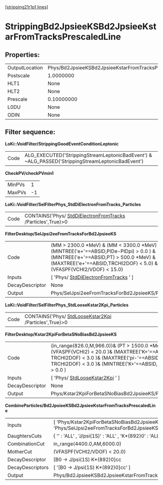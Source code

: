 [[stripping21r1p1 lines]](./stripping21r1p1-leptonic)

# StrippingBd2JpsieeKSBd2JpsieeKstarFromTracksPrescaledLine

## Properties:

|                |                                                                 |
|----------------|-----------------------------------------------------------------|
| OutputLocation | Phys/Bd2JpsieeKSBd2JpsieeKstarFromTracksPrescaledLine/Particles |
| Postscale      | 1.0000000                                                       |
| HLT1           | None                                                            |
| HLT2           | None                                                            |
| Prescale       | 0.10000000                                                      |
| L0DU           | None                                                            |
| ODIN           | None                                                            |

## Filter sequence:

**LoKi::VoidFilter/StrippingGoodEventConditionLeptonic**

|      |                                                                                                   |
|------|---------------------------------------------------------------------------------------------------|
| Code | ALG_EXECUTED('StrippingStreamLeptonicBadEvent') & \~ALG_PASSED('StrippingStreamLeptonicBadEvent') |

**CheckPV/checkPVmin1**

|        |     |
|--------|-----|
| MinPVs | 1   |
| MaxPVs | -1  |

**LoKi::VoidFilter/SelFilterPhys_StdDiElectronFromTracks_Particles**

|      |                                                                                                           |
|------|-----------------------------------------------------------------------------------------------------------|
| Code | CONTAINS('Phys/ [StdDiElectronFromTracks](./stripping21r1p1-stddielectronfromtracks) /Particles',True)\>0 |

**FilterDesktop/SelJpsi2eeFromTracksForBd2JpsieeKS**

|                 |                                                                                                                                                                                                             |
|-----------------|-------------------------------------------------------------------------------------------------------------------------------------------------------------------------------------------------------------|
| Code            | (MM \> 2300.0 \*MeV) & (MM \< 3300.0 \*MeV) & (MINTREE('e+'==ABSID,PIDe-PIDpi) \> 0.0 ) & (MINTREE('e+'==ABSID,PT) \> 500.0 \*MeV) & (MAXTREE('e+'==ABSID,TRCHI2DOF) \< 5.0) & (VFASPF(VCHI2/VDOF) \< 15.0) |
| Inputs          | [ 'Phys/ [StdDiElectronFromTracks](./stripping21r1p1-stddielectronfromtracks) ' ]                                                                                                                         |
| DecayDescriptor | None                                                                                                                                                                                                        |
| Output          | Phys/SelJpsi2eeFromTracksForBd2JpsieeKS/Particles                                                                                                                                                           |

**LoKi::VoidFilter/SelFilterPhys_StdLooseKstar2Kpi_Particles**

|      |                                                                                               |
|------|-----------------------------------------------------------------------------------------------|
| Code | CONTAINS('Phys/ [StdLooseKstar2Kpi](./stripping21r1p1-stdloosekstar2kpi) /Particles',True)\>0 |

**FilterDesktop/Kstar2KpiForBetaSNoBiasBd2JpsieeKS**

|                 |                                                                                                                                                                                                         |
|-----------------|---------------------------------------------------------------------------------------------------------------------------------------------------------------------------------------------------------|
| Code            | (in_range(826.0,M,966.0))& (PT \> 1500.0 \*MeV) & (VFASPF(VCHI2) \< 20.0 )& (MAXTREE('K+'==ABSID, TRCHI2DOF) \< 3.0 )& (MAXTREE('pi-'==ABSID, TRCHI2DOF) \< 3.0 )& (MINTREE('K+'==ABSID, PIDK) \> 0.0 ) |
| Inputs          | [ 'Phys/ [StdLooseKstar2Kpi](./stripping21r1p1-stdloosekstar2kpi) ' ]                                                                                                                                 |
| DecayDescriptor | None                                                                                                                                                                                                    |
| Output          | Phys/Kstar2KpiForBetaSNoBiasBd2JpsieeKS/Particles                                                                                                                                                       |

**CombineParticles/Bd2JpsieeKSBd2JpsieeKstarFromTracksPrescaledLine**

|                  |                                                                                             |
|------------------|---------------------------------------------------------------------------------------------|
| Inputs           | [ 'Phys/Kstar2KpiForBetaSNoBiasBd2JpsieeKS' , 'Phys/SelJpsi2eeFromTracksForBd2JpsieeKS' ] |
| DaughtersCuts    | { '' : 'ALL' , 'J/psi(1S)' : 'ALL' , 'K\*(892)0' : 'ALL' , 'K\*(892)\~0' : 'ALL' }          |
| CombinationCut   | in_range(4400.0,AM,6000.0)                                                                  |
| MotherCut        | (VFASPF(VCHI2/VDOF) \< 20.0)                                                                |
| DecayDescriptor  | [B0 -\> J/psi(1S) K\*(892)0]cc                                                            |
| DecayDescriptors | [ '[B0 -\> J/psi(1S) K\*(892)0]cc' ]                                                    |
| Output           | Phys/Bd2JpsieeKSBd2JpsieeKstarFromTracksPrescaledLine/Particles                             |
